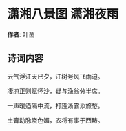 # 潇湘八景图 潇湘夜雨

**作者**: 叶茵

## 诗词内容

云气浮江天已夕，江树号风飞雨迫。

凄凉正则赋怀沙，疑与渔翁分半席。

一声暧迺隔中流，打篷淅霎添旅愁。

土膏动脉晓色媚，农将有事于西畴。

